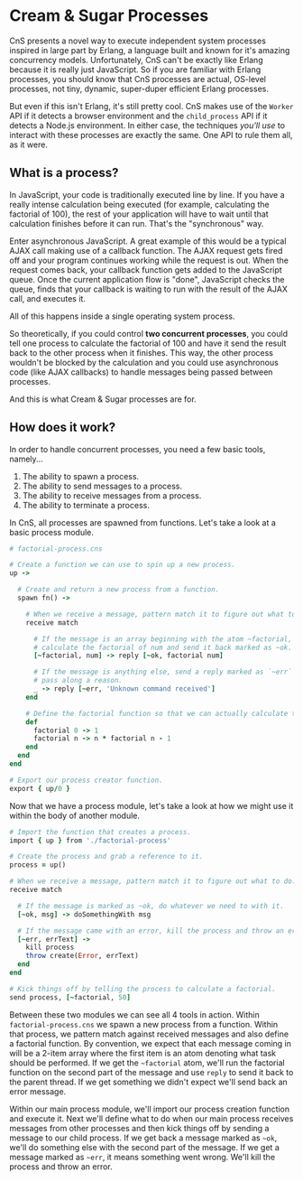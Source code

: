 # Cream & Sugar Processes

CnS presents a novel way to execute independent system processes inspired in large part by Erlang, a language built and known for it's amazing concurrency models. Unfortunately, CnS can't be exactly like Erlang because it is really just JavaScript. So if you are familiar with Erlang processes, you should know that CnS processes are actual, OS-level processes, not tiny, dynamic, super-duper efficient Erlang processes.

But even if this isn't Erlang, it's still pretty cool. CnS makes use of the `Worker` API if it detects a browser environment and the `child_process` API if it detects a Node.js environment. In either case, the techniques _you'll use_ to interact with these processes are exactly the same. One API to rule them all, as it were.

## What is a process?

In JavaScript, your code is traditionally executed line by line. If you have a really intense calculation being executed (for example, calculating the factorial of 100), the rest of your application will have to wait until that calculation finishes before it can run. That's the "synchronous" way.

Enter asynchronous JavaScript. A great example of this would be a typical AJAX call making use of a callback function. The AJAX request gets fired off and your program continues working while the request is out. When the request comes back, your callback function gets added to the JavaScript queue. Once the current application flow is "done", JavaScript checks the queue, finds that your callback is waiting to run with the result of the AJAX call, and executes it.

All of this happens inside a single operating system process.

So theoretically, if you could control **two concurrent processes**, you could tell one process to calculate the factorial of 100 and have it send the result back to the other process when it finishes. This way, the other process wouldn't be blocked by the calculation and you could use asynchronous code (like AJAX callbacks) to handle messages being passed between processes.

And this is what Cream & Sugar processes are for.

## How does it work?

In order to handle concurrent processes, you need a few basic tools, namely...

1. The ability to spawn a process.
2. The ability to send messages to a process.
3. The ability to receive messages from a process.
4. The ability to terminate a process.

In CnS, all processes are spawned from functions. Let's take a look at a basic process module.

```ruby
# factorial-process.cns

# Create a function we can use to spin up a new process.
up ->

  # Create and return a new process from a function.
  spawn fn() ->

    # When we receive a message, pattern match it to figure out what to do.
    receive match

      # If the message is an array beginning with the atom ~factorial, we'll
      # calculate the factorial of num and send it back marked as ~ok.
      [~factorial, num] -> reply [~ok, factorial num]

      # If the message is anything else, send a reply marked as `~err` and
      # pass along a reason.
      _ -> reply [~err, 'Unknown command received']
    end

    # Define the factorial function so that we can actually calculate them.
    def
      factorial 0 -> 1
      factorial n -> n * factorial n - 1
    end
  end
end

# Export our process creator function.
export { up/0 }
```

Now that we have a process module, let's take a look at how we might use it within the body of another module.

```ruby
# Import the function that creates a process.
import { up } from './factorial-process'

# Create the process and grab a reference to it.
process = up()

# When we receive a message, pattern match it to figure out what to do.
receive match

  # If the message is marked as ~ok, do whatever we need to with it.
  [~ok, msg] -> doSomethingWith msg

  # If the message came with an error, kill the process and throw an error.
  [~err, errText] ->
    kill process
    throw create(Error, errText)
  end
end

# Kick things off by telling the process to calculate a factorial.
send process, [~factorial, 50]
```

Between these two modules we can see all 4 tools in action. Within `factorial-process.cns` we spawn a new process from a function. Within that process, we pattern match against received messages and also define a factorial function. By convention, we expect that each message coming in will be a 2-item array where the first item is an atom denoting what task should be performed. If we get the `~factorial` atom, we'll run the factorial function on the second part of the message and use `reply` to send it back to the parent thread. If we get something we didn't expect we'll send back an error message.

Within our main process module, we'll import our process creation function and execute it. Next we'll define what to do when our main process receives messages from other processes and then kick things off by sending a message to our child process. If we get back a message marked as `~ok`, we'll do something else with the second part of the message. If we get a message marked as `~err`, it means something went wrong. We'll kill the process and throw an error.
